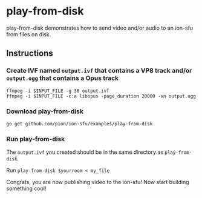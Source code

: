 # play-from-disk
play-from-disk demonstrates how to send video and/or audio to an ion-sfu from files on disk.

## Instructions
### Create IVF named `output.ivf` that contains a VP8 track and/or `output.ogg` that contains a Opus track
```
ffmpeg -i $INPUT_FILE -g 30 output.ivf
ffmpeg -i $INPUT_FILE -c:a libopus -page_duration 20000 -vn output.ogg
```

### Download play-from-disk
```
go get github.com/pion/ion-sfu/examples/play-from-disk
```

### Run play-from-disk
The `output.ivf` you created should be in the same directory as `play-from-disk`.

Run `play-from-disk $yourroom < my_file`

Congrats, you are now publishing video to the ion-sfu! Now start building something cool!
